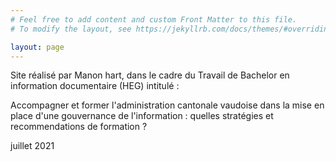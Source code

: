 ```yaml
---
# Feel free to add content and custom Front Matter to this file.
# To modify the layout, see https://jekyllrb.com/docs/themes/#overriding-theme-defaults

layout: page
---
```


<div class="header">
    <p class="presentation">
    Site réalisé par Manon hart, dans le cadre du Travail de Bachelor en information documentaire (HEG) intitulé :
    </p>
    <p class="title">
    Accompagner et former l'administration cantonale vaudoise dans la mise en place d'une gouvernance de l'information : quelles stratégies et recommendations de formation ?
    </p>
    <p class="date">
    juillet 2021
    </p>
</div>
